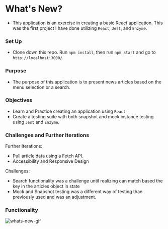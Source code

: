 # What's New?

 - This application is an exercise in creating a basic React application. This was the first project I have done utilizing `React`, `Jest`, and `Enzyme`.

### Set Up

 - Clone down this repo. Run `npm install`, then run `npm start` and go to `http://localhost:3000/`.

### Purpose

 - The purpose of this application is to present news articles based on the menu selection or a search. 

### Objectives

 - Learn and Practice creating an application using `React`
 - Create a testing suite with both snapshot and mock instance testing using `Jest` and `Enzyme`.  
 
### Challenges and Further Iterations
 Further Iterations: 
 - Pull article data using a Fetch API.
 - Accessibility and Responsive Design
 
 Challenges:
 - Search functionality was a challenge until realizing can match based the key in the articles object in state
 - Mock and Snapshot testing was a different way of testing than previously used and was an adjustment.
 
### Functionality

![whats-new-gif](https://user-images.githubusercontent.com/46653114/73497024-0eff4100-4377-11ea-9507-101e81a20833.gif)
